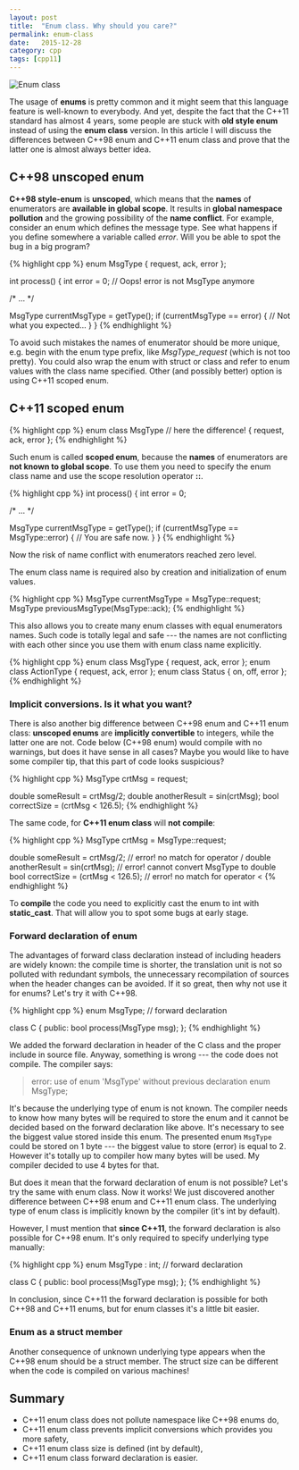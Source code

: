 ```yaml
---
layout: post
title:  "Enum class. Why should you care?"
permalink: enum-class
date:   2015-12-28
category: cpp
tags: [cpp11]
---
```

<div class="centered">
<img src="{{ site.url }}/assets/post-enum/enum-class.jpg" alt="Enum class"/>
</div>

The usage of **enums** is pretty common and it might seem that this language feature is well-known to everybody. And yet, despite the fact that the C++11 standard has almost 4 years, some people are stuck with **old style enum** instead of using the **enum class** version. In this article I will discuss the differences between C++98 enum and C++11 enum class and prove that the latter one is almost always better idea.

## C++98 unscoped enum
**C++98 style-enum** is **unscoped**, which means that the **names** of enumerators are **available in global scope**. It results in **global namespace pollution** and the growing possibility of the **name conflict**. For example, consider an enum which defines the message type. See what happens if you define somewhere a variable called <i>error</i>. Will you be able to spot the bug in a big program?

{% highlight cpp %}
enum MsgType
{
    request,
    ack,
    error
};

int process()
{
   int error = 0; // Oops! error is not MsgType anymore

   /* ... */

   MsgType currentMsgType = getType();
   if (currentMsgType == error)
   {
      // Not what you expected...
   }
}
{% endhighlight %}

To avoid such mistakes the names of enumerator should be more unique, e.g. begin with the enum type prefix, like <i>MsgType_request</i> (which is not too pretty). You could also wrap the enum with struct or class and refer to enum values with the class name specified. Other (and possibly better) option is using C++11 scoped enum.

## C++11 scoped enum

{% highlight cpp %}
enum class MsgType // here the difference!
{
    request,
    ack,
    error
};
{% endhighlight %}

Such enum is called **scoped enum**, because the **names** of enumerators are **not known to global scope**. To use them you need to specify the enum class name and use the scope resolution operator <b>::</b>.

{% highlight cpp %}
int process()
{
   int error = 0;

   /* ... */

   MsgType currentMsgType = getType();
   if (currentMsgType == MsgType::error)
   { 
        // You are safe now.
   }
}
{% endhighlight %}

Now the risk of name conflict with enumerators reached zero level. 
   
The enum class name is required also by creation and initialization of enum values.

{% highlight cpp %}
MsgType currentMsgType = MsgType::request;
MsgType previousMsgType(MsgType::ack);
{% endhighlight %}

This also allows you to create many enum classes with equal enumerators names. Such code is totally legal and safe --- the names are not conflicting with each other since you use them with enum class name explicitly.

{% highlight cpp %}
enum class MsgType { request, ack, error };
enum class ActionType { request, ack, error };
enum class Status { on, off, error };
{% endhighlight %}

### Implicit conversions. Is it what you want?
There is also another big difference between C++98 enum and C++11 enum class: **unscoped enums** are **implicitly convertible** to integers, while the latter one are not. Code below (C++98 enum) would compile with no warnings, but does it have sense in all cases? Maybe you would like to have some compiler tip, that this part of code looks suspicious?

{% highlight cpp %}
MsgType crtMsg = request;

double someResult = crtMsg/2;
double anotherResult = sin(crtMsg);
bool correctSize = (crtMsg < 126.5);
{% endhighlight %}

The same code, for **C++11 enum class** will **not compile**:

{% highlight cpp %}
MsgType crtMsg = MsgType::request;

double someResult = crtMsg/2;
// error! no match for operator /
double anotherResult = sin(crtMsg);
// error! cannot convert MsgType to double
bool correctSize = (crtMsg < 126.5);
// error! no match for operator <
{% endhighlight %}

To **compile** the code you need to explicitly cast the enum to int with **static_cast**. That will allow you to spot some bugs at early stage.

### Forward declaration of enum
The advantages of forward class declaration instead of including headers are widely known: the compile time is shorter, the translation unit is not so polluted with redundant symbols, the unnecessary recompilation of sources when the header changes can be avoided. If it so great, then why not use it for enums? Let's try it with C++98.

{% highlight cpp %}
enum MsgType; // forward declaration

class C
{
public:
    bool process(MsgType msg);
};
{% endhighlight %}

We added the forward declaration in header of the C class and the proper include in source file. Anyway, something is wrong --- the code does not compile. The compiler says: 

> error: use of enum 'MsgType' without previous declaration enum MsgType;

It's because the underlying type of enum is not known. The compiler needs to know how many bytes will be required to store the enum and it cannot be decided based on the forward declaration like above. It's necessary to see the biggest value stored inside this enum. The presented enum <code>MsgType</code> could be stored on 1 byte --- the biggest value to store (error) is equal to 2. However it's totally up to compiler how many bytes will be used. My compiler decided to use 4 bytes for that.

But does it mean that the forward declaration of enum is not possible? Let's try the same with enum class. Now it works! We just discovered another difference between C++98 enum and C++11 enum class. The underlying type of enum class is implicitly known by the compiler (it's int by default).

However, I must mention that **since C++11**, the forward declaration is also possible for C++98 enum. It's only required to specify underlying type manually:

{% highlight cpp %}
enum MsgType : int; // forward declaration

class C
{
public:
    bool process(MsgType msg);
};
{% endhighlight %}

In conclusion, since C++11 the forward declaration is possible for both C++98 and C++11 enums, but for enum classes it's a little bit easier.

### Enum as a struct member
Another consequence of unknown underlying type appears when the C++98 enum should be a struct member. The struct size can be different when the code is compiled on various machines!

## Summary
<ul>
	<li>C++11 enum class does not pollute namespace like C++98 enums do,</li>
	<li>C++11 enum class prevents implicit conversions which provides you more safety,</li>
	<li>C++11 enum class size is defined (int by default),</li>
	<li>C++11 enum class forward declaration is easier.</li>
</ul>
